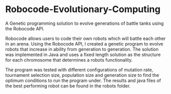 # Robocode-Evolutionary-Computing
A Genetic programming solution to evolve generations of battle tanks using the Robocode API.

Robocode allows users to code their own robots which will battle each other in an arena.
Using the Robocode API, I created a genetic program to evolve robots that increase in ability from generation to generation.
The solution was implemented in Java and uses a fixed length solution as the structure for each chromosome that determines a robots functionality.

The program was tested with different configurations of mutation rate, tournament selection size, population size and generation size to find the optimum conditions to run the program under.
The results and java files of the best performing robot can be found in the robots folder.

